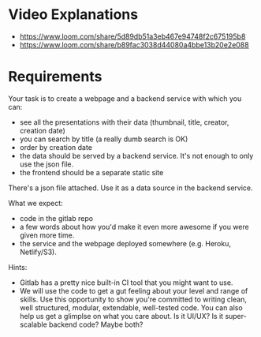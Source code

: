 # Video Explanations

- https://www.loom.com/share/5d89db51a3eb467e94748f2c675195b8
- https://www.loom.com/share/b89fac3038d44080a4bbe13b20e2e088


# Requirements

Your task is to create a webpage and a backend service with which you can:
- see all the presentations with their data (thumbnail, title, creator, creation date)
- you can search by title (a really dumb search is OK)
- order by creation date
- the data should be served by a backend service. It's not enough to only use the json file.
- the frontend should be a separate static site

There's a json file attached. Use it as a data source in the backend service.

What we expect:
- code in the gitlab repo
- a few words about how you'd make it even more awesome if you were given more time.
- the service and the webpage deployed somewhere (e.g. Heroku, Netlify/S3).

Hints:
- Gitlab has a pretty nice built-in CI tool that you might want to use.
- We will use the code to get a gut feeling about your level and range of skills. Use this opportunity to show you're committed to writing clean, well structured, modular, extendable, well-tested code. You can also help us get a glimplse on what you care about. Is it UI/UX? Is it super-scalable backend code? Maybe both?